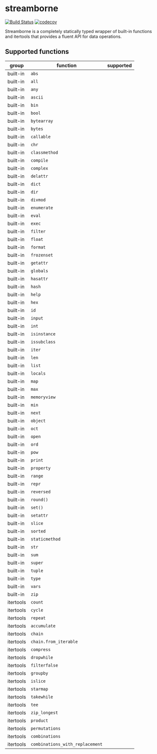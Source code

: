 # streamborne

[![Build Status](https://travis-ci.org/kunimitaiyoh/streamborne.svg)](https://travis-ci.org/kunimitaiyoh/streamborne)
[![codecov](https://codecov.io/gh/kunimitaiyoh/streamborne/branch/master/graph/badge.svg)](https://codecov.io/gh/kunimitaiyoh/streamborne)

Streamborne is a completely statically typed wrapper of built-in functions and itertools that provides a fluent API for data operations.

## Supported functions

| group     | function                        | supported |
|-----------|---------------------------------|-----------|
| built-in  | `abs`                           |           |
| built-in  | `all`                           |           |
| built-in  | `any`                           |           |
| built-in  | `ascii`                         |           |
| built-in  | `bin`                           |           |
| built-in  | `bool`                          |           |
| built-in  | `bytearray`                     |           |
| built-in  | `bytes`                         |           |
| built-in  | `callable`                      |           |
| built-in  | `chr`                           |           |
| built-in  | `classmethod`                   |           |
| built-in  | `compile`                       |           |
| built-in  | `complex`                       |           |
| built-in  | `delattr`                       |           |
| built-in  | `dict`                          |           |
| built-in  | `dir`                           |           |
| built-in  | `divmod`                        |           |
| built-in  | `enumerate`                     |           |
| built-in  | `eval`                          |           |
| built-in  | `exec`                          |           |
| built-in  | `filter`                        |           |
| built-in  | `float`                         |           |
| built-in  | `format`                        |           |
| built-in  | `frozenset`                     |           |
| built-in  | `getattr`                       |           |
| built-in  | `globals`                       |           |
| built-in  | `hasattr`                       |           |
| built-in  | `hash`                          |           |
| built-in  | `help`                          |           |
| built-in  | `hex`                           |           |
| built-in  | `id`                            |           |
| built-in  | `input`                         |           |
| built-in  | `int`                           |           |
| built-in  | `isinstance`                    |           |
| built-in  | `issubclass`                    |           |
| built-in  | `iter`                          |           |
| built-in  | `len`                           |           |
| built-in  | `list`                          |           |
| built-in  | `locals`                        |           |
| built-in  | `map`                           |           |
| built-in  | `max`                           |           |
| built-in  | `memoryview`                    |           |
| built-in  | `min`                           |           |
| built-in  | `next`                          |           |
| built-in  | `object`                        |           |
| built-in  | `oct`                           |           |
| built-in  | `open`                          |           |
| built-in  | `ord`                           |           |
| built-in  | `pow`                           |           |
| built-in  | `print`                         |           |
| built-in  | `property`                      |           |
| built-in  | `range`                         |           |
| built-in  | `repr`                          |           |
| built-in  | `reversed`                      |           |
| built-in  | `round()`                       |           |
| built-in  | `set()`                         |           |
| built-in  | `setattr`                       |           |
| built-in  | `slice`                         |           |
| built-in  | `sorted`                        |           |
| built-in  | `staticmethod`                  |           |
| built-in  | `str`                           |           |
| built-in  | `sum`                           |           |
| built-in  | `super`                         |           |
| built-in  | `tuple`                         |           |
| built-in  | `type`                          |           |
| built-in  | `vars`                          |           |
| built-in  | `zip`                           |           |
| itertools | `count`                         |           |
| itertools | `cycle`                         |           |
| itertools | `repeat`                        |           |
| itertools | `accumulate`                    |           |
| itertools | `chain`                         |           |
| itertools | `chain.from_iterable`           |           |
| itertools | `compress`                      |           |
| itertools | `dropwhile`                     |           |
| itertools | `filterfalse`                   |           |
| itertools | `groupby`                       |           |
| itertools | `islice`                        |           |
| itertools | `starmap`                       |           |
| itertools | `takewhile`                     |           |
| itertools | `tee`                           |           |
| itertools | `zip_longest`                   |           |
| itertools | `product`                       |           |
| itertools | `permutations`                  |           |
| itertools | `combinations`                  |           |
| itertools | `combinations_with_replacement` |           |
